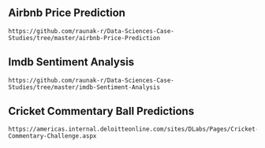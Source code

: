 ## Airbnb Price Prediction
```
https://github.com/raunak-r/Data-Sciences-Case-Studies/tree/master/airbnb-Price-Prediction
```

## Imdb Sentiment Analysis
```
https://github.com/raunak-r/Data-Sciences-Case-Studies/tree/master/imdb-Sentiment-Analysis
```

## Cricket Commentary Ball Predictions
```
https://americas.internal.deloitteonline.com/sites/DLabs/Pages/Cricket-Commentary-Challenge.aspx
```